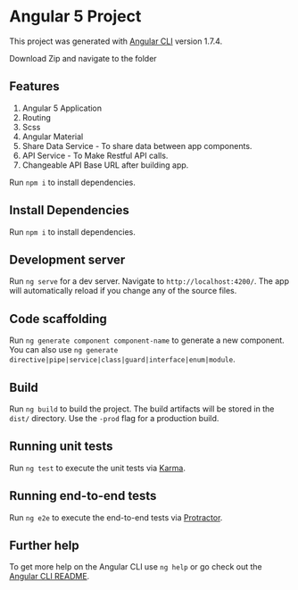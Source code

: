 # Angular 5 Project

This project was generated with [Angular CLI](https://github.com/angular/angular-cli) version 1.7.4.

Download Zip and navigate to the folder

## Features
1) Angular 5 Application
2) Routing
3) Scss
4) Angular Material
5) Share Data Service - To share data between app components.
6) API Service - To Make Restful API calls.
7) Changeable API Base URL after building app.

Run `npm i` to install dependencies.

## Install Dependencies

Run `npm i` to install dependencies.

## Development server

Run `ng serve` for a dev server. Navigate to `http://localhost:4200/`. The app will automatically reload if you change any of the source files.

## Code scaffolding

Run `ng generate component component-name` to generate a new component. You can also use `ng generate directive|pipe|service|class|guard|interface|enum|module`.

## Build

Run `ng build` to build the project. The build artifacts will be stored in the `dist/` directory. Use the `-prod` flag for a production build.

## Running unit tests

Run `ng test` to execute the unit tests via [Karma](https://karma-runner.github.io).

## Running end-to-end tests

Run `ng e2e` to execute the end-to-end tests via [Protractor](http://www.protractortest.org/).

## Further help

To get more help on the Angular CLI use `ng help` or go check out the [Angular CLI README](https://github.com/angular/angular-cli/blob/master/README.md).
